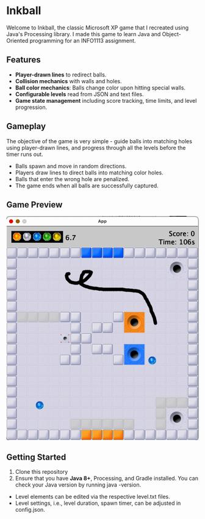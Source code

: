 # Inkball

Welcome to Inkball, the classic Microsoft XP game that I recreated using Java's Processing library. I made this game to learn Java and Object-Oriented programming for an INFO1113 assignment. 

## Features
- **Player-drawn lines** to redirect balls.
- **Collision mechanics** with walls and holes.
- **Ball color mechanics**: Balls change color upon hitting special walls.
- **Configurable levels** read from JSON and text files.
- **Game state management** including score tracking, time limits, and level progression.

## Gameplay
The objective of the game is very simple - guide balls into matching holes using player-drawn lines, and progress through all the levels before the timer runs out. 
- Balls spawn and move in random directions.
- Players draw lines to direct balls into matching color holes.
- Balls that enter the wrong hole are penalized.
- The game ends when all balls are successfully captured.

## Game Preview
![Inkball screenshot](game_preview.png)

## Getting Started
1. Clone this repository
2. Ensure that you have **Java 8+**, Processing, and Gradle installed. You can check your Java version by running java -version.

- Level elements can be edited via the respective level.txt files. 
- Level settings, i.e., level duration, spawn timer, can be adjusted in config.json.